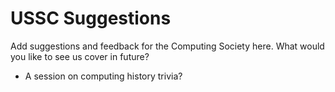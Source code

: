 # USSC Suggestions

Add suggestions and feedback for the Computing Society here. What would you like to see us cover in future?

* A session on computing history trivia?
